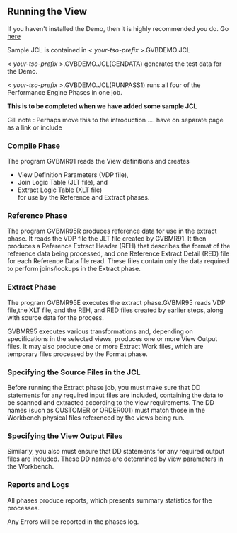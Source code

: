 ## Running the View

If you haven't installed the Demo, then it is highly recommended you do. Go [here](https://genevaers.github.io/Demo/)

Sample JCL is contained in 
< *your-tso-prefix* >.GVBDEMO.JCL

< *your-tso-prefix* >.GVBDEMO.JCL(GENDATA) generates the test data for the Demo.

< *your-tso-prefix* >.GVBDEMO.JCL(RUNPASS1) runs all four of the Performance Engine Phases in one job.

**This is to be completed when we have added some sample JCL**

Gill note : Perhaps move this to the introduction .... have on separate page as a link or include

### Compile Phase 

The program GVBMR91 reads the View definitions and creates
 -  View Definition Parameters (VDP file),
 -  Join Logic Table (JLT file), and 
 -  Extract Logic Table (XLT file)  
for use by the Reference and Extract phases. 

### Reference Phase

The program GVBMR95R produces reference data for use in the extract phase. It reads the VDP file the JLT file created by GVBMR91. It then produces a Reference Extract Header (REH) that describes the format of the reference data being processed, and one Reference Extract Detail (RED) file for each Reference Data file read. These files contain only the data required to perform joins/lookups in the Extract phase.

### Extract Phase

The program GVBMR95E executes the extract phase.GVBMR95 reads VDP file,the XLT file, and the REH, and RED files created by earlier steps, along with source data for the process.

GVBMR95 executes various transformations and, depending on specifications in the selected views, produces one or more View Output files. It may also produce one or more Extract Work files, which are temporary files processed by the Format phase. 

### Specifying the Source Files in the JCL

Before running the Extract phase job, you must make sure that DD statements for any required input files are included, containing the data to be scanned and extracted according to the view requirements. The DD names (such as CUSTOMER or ORDER001) must match those in the Workbench physical files referenced by the views being run.

### Specifying the View Output Files

Similarly, you also must ensure that DD statements for any required output files are included. These DD names are determined by view parameters in the Workbench.


### Reports and Logs

All phases produce reports, which presents summary statistics for the processes.

Any Errors will be reported in the phases log.

